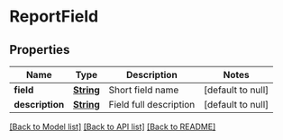 # ReportField
## Properties

Name | Type | Description | Notes
------------ | ------------- | ------------- | -------------
**field** | [**String**](string.md) | Short field name | [default to null]
**description** | [**String**](string.md) | Field full description | [default to null]

[[Back to Model list]](../README.md#documentation-for-models) [[Back to API list]](../README.md#documentation-for-api-endpoints) [[Back to README]](../README.md)

